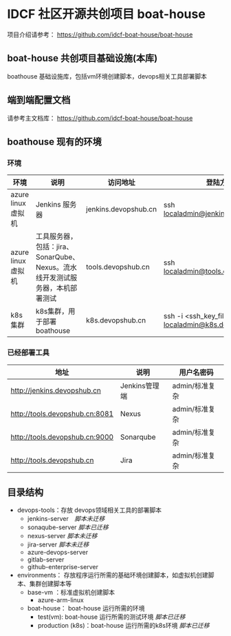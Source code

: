 # IDCF 社区开源共创项目 boat-house

项目介绍请参考： https://github.com/idcf-boat-house/boat-house

## boat-house 共创项目基础设施(本库)

boathouse 基础设施库，包括vm环境创建脚本，devops相关工具部署脚本

## 端到端配置文档

请参考主文档库： https://github.com/idcf-boat-house/boat-house

## boathouse 现有的环境

### 环境

| 环境  |  说明  | 访问地址 | 登陆方式    | 密码    |
| ------------ | ------------ |  ------------ | ------------ | ------------ |
| azure linux 虚拟机  | Jenkins 服务器  | jenkins.devopshub.cn  | ssh localadmin@jenkins.devopshub.cn | 标准复杂  |
| azure linux 虚拟机 | 工具服务器，包括：jira、SonarQube、Nexus。流水线开发测试服务器，本机部署测试  | tools.devopshub.cn | ssh localadmin@tools.devopshub.cn | 标准复杂 |
| k8s集群  | k8s集群，用于部署boathouse | k8s.devopshub.cn | ssh -i <ssh_key_file_path> localadmin@k8s.devopshub.cn | SSH key, 位置 \env\k8s\ssh_key\id_rsa |


### 已经部署工具

| 地址  | 说明  | 用户名密码 |
| ------------ | ------------ | ------------ | 
| http://jenkins.devopshub.cn  | Jenkins管理端  |  admin/标准复杂 | 
| http://tools.devopshub.cn:8081 | Nexus  |  admin/标准复杂 |   
| http://tools.devopshub.cn:9000| Sonarqube  |  admin/标准复杂 |   
| http://tools.devopshub.cn  | Jira  |  admin/标准复杂 | 

## 目录结构


 - devops-tools：存放 devops领域相关工具的部署脚本
    - jenkins-server　*脚本未迁移*
    - sonaqube-server *脚本已迁移*
    - nexus-server    *脚本未迁移*
    - jira-server     *脚本未迁移*
    - azure-devops-server
    - gitlab-server
    - github-enterprise-server
  - environments： 存放程序运行所需的基础环境创建脚本，如虚拟机创建脚本、集群创建脚本等
	- base-vm ：标准虚拟机创建脚本
		- azure-arm-linux
	- boat-house： boat-house 运行所需的环境
		- test(vm): boat-house 运行所需的测试环境         *脚本已迁移*
		- production (k8s)：boat-house 运行所需的k8s环境  *脚本已迁移*





